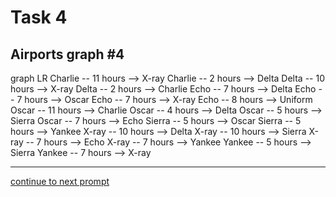 # Task 4
## Airports graph #4

<div></div>
<div class="mermaid-access">
graph LR
  Charlie -- 11 hours --> X-ray
  Charlie -- 2 hours --> Delta
  Delta -- 10 hours --> X-ray
  Delta -- 2 hours --> Charlie
  Echo -- 7 hours --> Delta
  Echo -- 7 hours --> Oscar
  Echo -- 7 hours --> X-ray
  Echo -- 8 hours --> Uniform
  Oscar -- 11 hours --> Charlie
  Oscar -- 4 hours --> Delta
  Oscar -- 5 hours --> Sierra
  Oscar -- 7 hours --> Echo
  Sierra -- 5 hours --> Oscar
  Sierra -- 5 hours --> Yankee
  X-ray -- 10 hours --> Delta
  X-ray -- 10 hours --> Sierra
  X-ray -- 7 hours --> Echo
  X-ray -- 7 hours --> Yankee
  Yankee -- 5 hours --> Sierra
  Yankee -- 7 hours --> X-ray
</div>

---

[continue to next prompt](./task5prompt-v.html)

<!-- Required scripts for MermaidAccess -->
<script src="https://combinatronics.com/mermaid-js/mermaid/release/8.8.4/dist/mermaid.min.js"></script>
<script src="mermaid-access-elm.js"></script>
<script src="mermaid-access.js"></script>
<script>
mermaidAccess.go(mermaidAccess.viewerMode, mermaidAccess.displayAccessibleOnly)
</script>
    